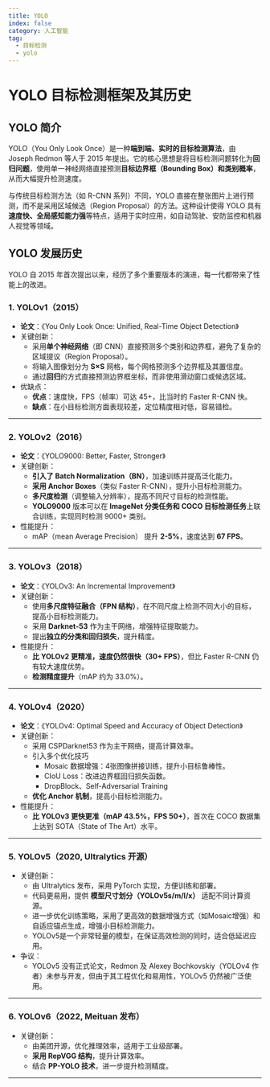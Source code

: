 ```yaml
---
title: YOLO
index: false
category: 人工智能
tag:
  - 目标检测
  - yolo
---
```


# YOLO 目标检测框架及其历史

## YOLO 简介

YOLO（You Only Look Once）是一种**端到端、实时的目标检测算法**，由 Joseph Redmon 等人于 2015 年提出。它的核心思想是将目标检测问题转化为**回归问题**，使用单一神经网络直接预测**目标边界框（Bounding Box）和类别概率**，从而大幅提升检测速度。

与传统目标检测方法（如 R-CNN 系列）不同，YOLO 直接在整张图片上进行预测，而不是采用区域候选（Region Proposal）的方法。这种设计使得 YOLO 具有**速度快、全局感知能力强**等特点，适用于实时应用，如自动驾驶、安防监控和机器人视觉等领域。

## YOLO 发展历史

YOLO 自 2015 年首次提出以来，经历了多个重要版本的演进，每一代都带来了性能上的改进。

### **1. YOLOv1（2015）**

- **论文**：《You Only Look Once: Unified, Real-Time Object Detection》
- 关键创新：
  - 采用**单个神经网络**（即 CNN）直接预测多个类别和边界框，避免了复杂的区域提议（Region Proposal）。
  - 将输入图像划分为 **S×S** 网格，每个网格预测多个边界框及其置信度。
  - 通过**回归**的方式直接预测边界框坐标，而非使用滑动窗口或候选区域。
- 优缺点：
  - **优点**：速度快，FPS（帧率）可达 45+，比当时的 Faster R-CNN 快。
  - **缺点**：在小目标检测方面表现较差，定位精度相对低，容易错检。

------

### **2. YOLOv2（2016）**

- **论文**：《YOLO9000: Better, Faster, Stronger》
- 关键创新：
  - **引入了 Batch Normalization（BN）**，加速训练并提高泛化能力。
  - **采用 Anchor Boxes**（类似 Faster R-CNN），提升小目标检测能力。
  - **多尺度检测**（调整输入分辨率），提高不同尺寸目标的检测性能。
  - **YOLO9000** 版本可以在 **ImageNet 分类任务和 COCO 目标检测任务**上联合训练，实现同时检测 9000+ 类别。
- 性能提升：
  - mAP（mean Average Precision） 提升 **2-5%**，速度达到 **67 FPS**。

------

### **3. YOLOv3（2018）**

- **论文**：《YOLOv3: An Incremental Improvement》
- 关键创新：
  - 使用**多尺度特征融合（FPN 结构）**，在不同尺度上检测不同大小的目标，提高小目标检测能力。
  - 采用 **Darknet-53** 作为主干网络，增强特征提取能力。
  - 提出**独立的分类和回归损失**，提升精度。
- 性能提升：
  - **比 YOLOv2 更精准，速度仍然很快（30+ FPS）**，但比 Faster R-CNN 仍有较大速度优势。
  - **检测精度提升**（mAP 约为 33.0%）。

------

### **4. YOLOv4（2020）**

- **论文**：《YOLOv4: Optimal Speed and Accuracy of Object Detection》
- 关键创新：
  - 采用 CSPDarknet53 作为主干网络，提高计算效率。
  - 引入多个优化技巧
    - Mosaic 数据增强：4张图像拼接训练，提升小目标鲁棒性。
    - CIoU Loss：改进边界框回归损失函数。
    - DropBlock、Self-Adversarial Training
  - **优化 Anchor 机制**，提高小目标检测能力。
- 性能提升：
  - **比 YOLOv3 更快更准（mAP 43.5%，FPS 50+）**，首次在 COCO 数据集上达到 SOTA（State of The Art）水平。

------

### **5. YOLOv5（2020, Ultralytics 开源）**

- 关键创新：
  - 由 Ultralytics 发布，采用 PyTorch 实现，方便训练和部署。
  - 代码更易用，提供 **模型尺寸划分（YOLOv5s/m/l/x）** 适配不同计算资源。
  - 进一步优化训练策略，采用了更高效的数据增强方式（如Mosaic增强）和自适应锚点生成，增强小目标检测能力。
  - YOLOv5是一个非常轻量的模型，在保证高效检测的同时，适合低延迟应用。
- 争议：
  - YOLOv5 没有正式论文，Redmon 及 Alexey Bochkovskiy（YOLOv4 作者）未参与开发，但由于其工程优化和易用性，YOLOv5 仍然被广泛使用。

------

### **6. YOLOv6（2022, Meituan 发布）**

- 关键创新：
  - 由美团开源，优化推理效率，适用于工业级部署。
  - **采用 RepVGG 结构**，提升计算效率。
  - 结合 **PP-YOLO 技术**，进一步提升检测精度。

------

